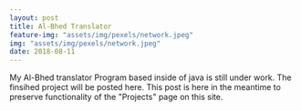 ```yaml
---
layout: post
title: Al-Bhed Translator
feature-img: "assets/img/pexels/network.jpeg"
img: "assets/img/pexels/network.jpeg"
date: 2018-08-11
---
```


My Al-Bhed translator Program based inside of java is still under work. The finsihed project will be posted here. This post is here in the meantime to preserve functionality of the "Projects" page on this site.